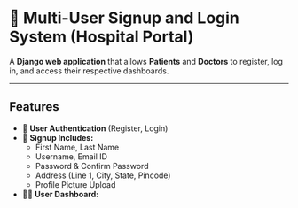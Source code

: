 # 🏥 Multi-User Signup and Login System (Hospital Portal)

A **Django web application** that allows **Patients** and **Doctors** to register, log in, and access their respective dashboards.  

---

## Features

- 🔐 **User Authentication** (Register, Login)
- 🧾 **Signup Includes:**
  - First Name, Last Name  
  - Username, Email ID  
  - Password & Confirm Password  
  - Address (Line 1, City, State, Pincode)  
  - Profile Picture Upload
- 🧑‍💻 **User Dashboard:**

